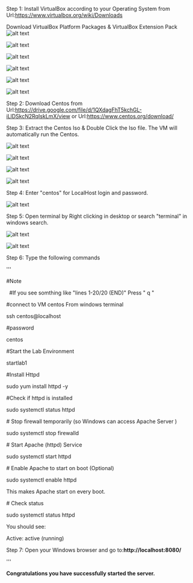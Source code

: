 Step 1: Install VirtualBox according to your Operating System from Url:https://www.virtualbox.org/wiki/Downloads

Download VirtualBox Platform Packages \& VirtualBox Extension Pack 
![alt text](image.png)

![alt text](image-3.png)

![alt text](image-4.png)

![alt text](image-5.png)

![alt text](image-6.png)

![alt text](image-7.png)

Step 2: Download Centos from Url:https://drive.google.com/file/d/1QXdagFhT5kchGL-iLlDSkcN2RqIskLmX/view or Url:https://www.centos.org/download/



Step 3: Extract the Centos Iso \& Double Click the Iso file. The VM will automatically run the Centos.

![alt text](image-1.png)

![alt text](image-2.png)

![alt text](image-8.png)

![alt text](image-9.png)


Step 4: Enter "centos" for LocalHost login and password.

![alt text](image-10.png)



Step 5: Open terminal by Right clicking in desktop or search "terminal" in windows search.

![alt text](image-11.png)

![alt text](image-12.png)

Step 6: Type the following commands 

'''

\#Note 

&nbsp;	#If you see somthing like "lines 1-20/20 (END)" Press " q "



\#connect to VM centos From windows terminal 

ssh centos@localhost



\#password 

centos



\#Start the Lab Environment 

startlab1



\#Install Httpd 

sudo yum install httpd -y



\#Check if httpd is installed

sudo systemctl status httpd



\# Stop firewall temporarily (so Windows can access Apache Server )

sudo systemctl stop firewalld



\# Start Apache (httpd) Service

sudo systemctl start httpd



\# Enable Apache to start on boot (Optional)

sudo systemctl enable httpd

This makes Apache start on every boot.



\# Check status

sudo systemctl status httpd



You should see:



Active: active (running)



Step 7: Open your Windows browser and go to:**http://localhost:8080/**

'''

**Congratulations you  have successfully started the server.**



